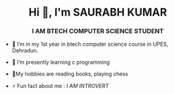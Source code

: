 <h1 align="center">Hi 👋, I'm SAURABH KUMAR</h1>
<h3 align="center">I AM BTECH COMPUTER SCIENCE STUDENT</h3>

- 🔭 I’m in my 1st year in btech computer science course in UPES, Dehradun.
- 🌱 I’m presently learning  c programming
- 💬My hobbies are reading books, playing chess

- ⚡ Fun fact about me :   *I AM INTROVERT*
